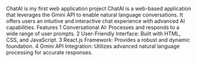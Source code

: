 ChatAI  is my first web application project 
ChatAI is a web-based application that leverages the Gmini API to enable natural language conversations. It offers users an intuitive and interactive chat experience with advanced AI capabilities.
Features
1 Conversational AI: Processes and responds to a wide range of user prompts.
2 User-Friendly Interface: Built with HTML, CSS, and JavaScript.
3 React.js Framework: Provides a robust and dynamic foundation.
4 Gmini API Integration: Utilizes advanced natural language processing for accurate responses.
